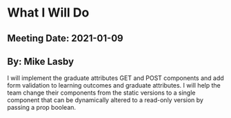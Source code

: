 # What I Will Do
## Meeting Date: 2021-01-09
## By: Mike Lasby  

I will implement the graduate attributes GET and POST components and add form validation to learning outcomes and graduate attributes. I will help the team change their components from the static versions to a single component that can be dynamically altered to a read-only version by passing a prop boolean. 